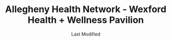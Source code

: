---
layout: location-page
date: Last Modified
description: "Local COVID-19 testing is available at Allegheny Health Network - Wexford Health + Wellness Pavilion in Wexford, Pennsylvania, USA."
permalink: "locations/pennsylvania/wexford/allegheny-health-network-wexford-health-wellness-pavilion/"
tags:
  - locations
  - pennsylvania
title: Allegheny Health Network - Wexford Health + Wellness Pavilion
uniqueName: allegheny-health-network-wexford-health-wellness-pavilion
state: Pennsylvania
stateAbbr: PA
hood: "Allegheny County"
address: "12311 Perry Highway"
city: "Wexford"
zip: "15090"
zipsNearby: "15610 15611 16210 15310 15001 15412 15413 15101 15710 15612 15003 15311 15613 15615 15920 15616 15617 15004 15312 15618 15005 15006 15007 15313 15009 15010 15012 15314 16112 15102 16211 15716 15717 15750 15315 15923 15546 15619 16016 16017 16018 16020 15014 15104 15620 15015 15017 15415 15416 15417 16022 15720 15018 15019 15020 15021 16001 16002 16003 16023 16212 15419 16213 16024 15621 15317 15339 15420 16311 15320 15106 15321 15421 15723 15622 15022 15422 15024 16025 15025 15623 16214 16113 15725 16114 15322 15323 15026 16372 15727 15728 15761 15423 16314 15324 15729 15425 16027 15027 16317 15731 15108 15829 15028 16218 15624 15732 15739 15030 15325 15031 16221 15032 16115 15625 15428 16222 15733 15626 15429 15627 15430 15327 15929 16223 15734 15628 15033 15034 15431 15432 15110 16028 16029 15035 15433 15112 15629 16030 16116 15330 15434 15736 15037 15331 16117 15038 16373 16120 16033 15631 15632 15435 15436 16224 16121 15438 16034 15332 16225 16123 15633 16226 16228 16035 16036 16323 15333 16124 15042 16229 16326 15334 15336 15043 15044 15045 15116 15046 15634 15544 15337 15047 15338 15601 15605 15606 16125 15442 16127 16130 15744 15635 16037 15636 16038 15049 16230 15745 16039 15637 15443 15340 15444 16040 15746 16132 15341 15747 15713 15748 15120 15050 15445 15638 15342 15639 15640 15641 15126 15701 15705 15446 15051 15052 15127 15642 15447 16133 15448 16134 15644 15344 15547 15053 15646 16041 15449 16374 15752 16201 16232 15847 16136 16331 15450 16375 15054 15647 15650 15655 15055 15454 15656 15056 15455 15456 15129 15658 16234 15660 15661 15754 16235 16257 15662 16045 15458 15057 16236 15756 15131 15132 15133 15134 15135 15136 15663 15664 15665 16238 16334 15345 15759 16046 16066 15460 15410 15461 15346 16240 15347 15462 16137 15463 15059 15060 15464 15348 15061 15062 15063 15064 15465 15349 15666 15668 15350 15065 15351 15670 16140 16242 16253 15066 16101 16102 16103 16105 16107 16108 15671 15067 15466 15944 16141 15467 15068 15069 15672 16142 16172 15353 15469 15673 15137 16048 15674 16244 15071 15139 16245 15470 16301 15764 15472 16049 15675 15765 15473 16050 15122 15123 15140 15146 15201 15202 15203 15204 15205 15206 15207 15208 15209 15210 15211 15212 15213 15214 15215 15216 15217 15218 15219 15220 15221 15222 15223 15224 15225 15226 15227 15228 15229 15230 15231 15232 15233 15234 15235 15236 15237 15238 15239 15240 15241 15242 15243 15244 15250 15251 15252 15253 15254 15255 15257 15258 15259 15260 15261 15262 15264 15265 15267 15268 15270 15272 15274 15275 15276 15277 15278 15279 15281 15282 15283 15286 15289 15290 15295 15676 16246 16342 16051 15142 15072 16052 15329 16143 15763 15767 15770 15776 15784 15677 16053 16343 15475 15357 15358 15678 16248 15949 15074 15758 15771 15359 15476 15477 15772 16344 15679 15075 16249 15076 16250 16054 15680 15681 16145 16055 16056 15360 15682 15683 16319 16346 15954 15143 16146 16148 16150 16151 15774 16254 15077 15684 16255 16021 16057 15078 16256 15478 15479 15480 15081 15361 15685 15362 15686 15144 15687 15777 15482 15483 16153 15363 16258 15082 15864 15083 15364 15084 15688 15365 16259 16261 15778 15779 15085 16154 16058 15145 15957 15484 15401 15689 16362 16059 15780 15486 15690 15366 15367 16364 15147 15368 16155 15961 16156 15781 15488 16157 15301 15370 15087 15691 15376 15088 15377 15378 15783 15489 16159 15379 15692 15089 16160 16061 15086 15090 15095 15096 16161 15490 15693 15492 15091 15148 15380 16262 15695 16263 15696 15697 15698 16063 26030 26031 26032 26034 26035 26036 26037 26038 26040 26041 26047 26050 26056 26058 26059 26060 26062 26070 26074 26003 26075 43901 44601 43903 44607 43905 43906 44609 43908 44401 43909 43910 44695 43912 43913 44403 44404 43907 44405 44406 44615 43916 44408 44410 44619 44411 44620 44412 43917 43920 44413 44625 43925 44415 44416 43926 43927 44417 44418 44420 43928 44422 43930 44423 43974 44424 44634 43976 44425 43932 43986 44427 44428 44429 43934 44430 44639 44431 44640 44432 44492 44436 44437 44644 43935 44438 44650 43937 44651 44440 44657 43938 43939 43940 44441 43981 44442 43984 44443 44444 44445 44446 44449 44665 44451 44452 44453 44669 44454 43941 43943 43944 44670 44455 44460 43945 43988 44672 43947 43948 43950 43952 43953 43961 44471 43962 43963 43964 44473 44481 44482 44483 44484 44485 44486 44488 44490 43968 44493 43970 43971 44501 44502 44503 44504 44505 44506 44507 44509 44510 44511 44512 44513 44514 44515 44555 15263 15266 15273 15285 15288 15740 16215 44631" 
mapUrl: "http://maps.apple.com/?q=Allegheny+Health+Network+-+Wexford+Health+Wellness+Pavilion&address=12311+Perry+Highway,Wexford,Pennsylvania,15090"
locationType: Drive-thru
phone: "412-689-7348"
website: "https://www.ahn.org/coronavirus/where-to-go-for-help/testing"
onlineBooking: undefined
closed: undefined
closedUpdate: April 20th, 2020
notes: "By appointment only. Requires doctor's referral. Only for individuals with symptoms. Requires phone screen."
days: Weekdays
hours: 9AM-5PM
altDays: Saturdays
altHours: 9AM-1PM
ctaMessage: Learn more
ctaUrl: "https://www.ahn.org/coronavirus/where-to-go-for-help/testing"
---